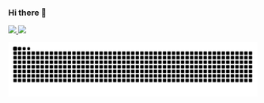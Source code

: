 ### Hi there 👋

<div>
<a href="https://github.com/Lhamcode">
<img loading="lazy" height="60em" src="https://github-readme-stats.vercel.app/api/top-langs/?username=Lhamcode&layout=compact&langs_count=7&theme=dracula"/>
<img loading="lazy" height="60em" src="https://github-readme-stats.vercel.app/api?username=Lhamcode&show_icons=true&theme=dracula&include_all_commits=true&count_private=true"/>
</div>
  
<!--
**LhamCode/Lhamcode** is a ✨ _special_ ✨ repository because its `README.md` (this file) appears on your GitHub profile.

Here are some ideas to get you started:

- 🔭 I’m currently working on ...
- 🌱 I’m currently learning ...
- 👯 I’m looking to collaborate on ...
- 🤔 I’m looking for help with ...
- 💬 Ask me about ...
- 📫 How to reach me: ...
- 😄 Pronouns: ...
- ⚡ Fun fact: ... -->

![snake gif](https://github.com/Lhamcode/Lhamcode/blob/output/github-contribution-grid-snake.svg)
